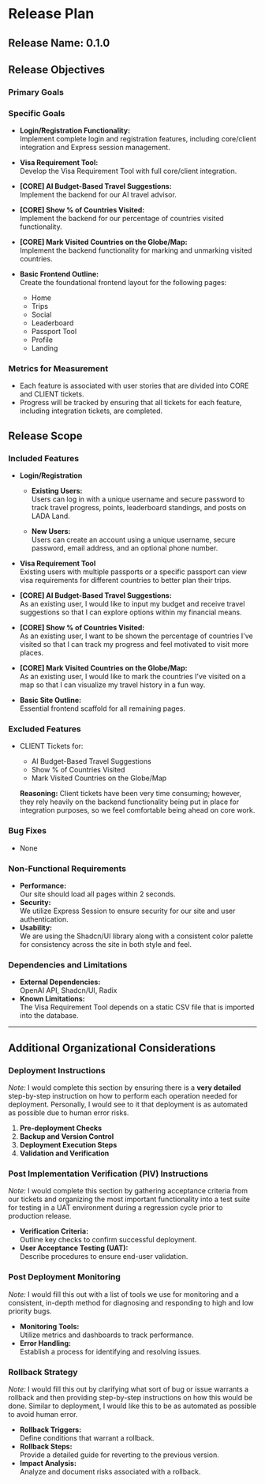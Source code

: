 # Release Plan

## Release Name: 0.1.0

## Release Objectives

### Primary Goals

### Specific Goals

- **Login/Registration Functionality:**  
  Implement complete login and registration features, including core/client integration and Express session management.

- **Visa Requirement Tool:**  
  Develop the Visa Requirement Tool with full core/client integration.

- **[CORE] AI Budget-Based Travel Suggestions:**  
  Implement the backend for our AI travel advisor.

- **[CORE] Show % of Countries Visited:**  
  Implement the backend for our percentage of countries visited functionality.

- **[CORE] Mark Visited Countries on the Globe/Map:**  
  Implement the backend functionality for marking and unmarking visited countries.

- **Basic Frontend Outline:**  
  Create the foundational frontend layout for the following pages:
  - Home
  - Trips
  - Social
  - Leaderboard
  - Passport Tool
  - Profile
  - Landing

### Metrics for Measurement

- Each feature is associated with user stories that are divided into CORE and CLIENT tickets.
- Progress will be tracked by ensuring that all tickets for each feature, including integration tickets, are completed.

## Release Scope

### Included Features

- **Login/Registration**
  - **Existing Users:**  
    Users can log in with a unique username and secure password to track travel progress, points, leaderboard standings, and posts on LADA Land.
  
  - **New Users:**  
    Users can create an account using a unique username, secure password, email address, and an optional phone number.

- **Visa Requirement Tool**  
  Existing users with multiple passports or a specific passport can view visa requirements for different countries to better plan their trips.

- **[CORE] AI Budget-Based Travel Suggestions:**  
  As an existing user, I would like to input my budget and receive travel suggestions so that I can explore options within my financial means.

- **[CORE] Show % of Countries Visited:**  
  As an existing user, I want to be shown the percentage of countries I've visited so that I can track my progress and feel motivated to visit more places.

- **[CORE] Mark Visited Countries on the Globe/Map:**  
  As an existing user, I would like to mark the countries I’ve visited on a map so that I can visualize my travel history in a fun way.

- **Basic Site Outline:**  
  Essential frontend scaffold for all remaining pages.

### Excluded Features

- CLIENT Tickets for:
  - AI Budget-Based Travel Suggestions
  - Show % of Countries Visited
  - Mark Visited Countries on the Globe/Map

  **Reasoning:** Client tickets have been very time consuming; however, they rely heavily on the backend functionality being put in place for integration purposes, so we feel comfortable being ahead on core work.

### Bug Fixes

- None

### Non-Functional Requirements

- **Performance:**  
  Our site should load all pages within 2 seconds.
- **Security:**  
  We utilize Express Session to ensure security for our site and user authentication.
- **Usability:**  
  We are using the Shadcn/UI library along with a consistent color palette for consistency across the site in both style and feel.

### Dependencies and Limitations

- **External Dependencies:**  
  OpenAI API, Shadcn/UI, Radix
- **Known Limitations:**  
  The Visa Requirement Tool depends on a static CSV file that is imported into the database.

---

## Additional Organizational Considerations

### Deployment Instructions

*Note:* I would complete this section by ensuring there is a **very detailed** step-by-step instruction on how to perform each operation needed for deployment. Personally, I would see to it that deployment is as automated as possible due to human error risks.

1. **Pre-deployment Checks**
2. **Backup and Version Control**
3. **Deployment Execution Steps**
4. **Validation and Verification**

### Post Implementation Verification (PIV) Instructions

*Note:* I would complete this section by gathering acceptance criteria from our tickets and organizing the most important functionality into a test suite for testing in a UAT environment during a regression cycle prior to production release.

- **Verification Criteria:**  
  Outline key checks to confirm successful deployment.
- **User Acceptance Testing (UAT):**  
  Describe procedures to ensure end-user validation.

### Post Deployment Monitoring

*Note:* I would fill this out with a list of tools we use for monitoring and a consistent, in-depth method for diagnosing and responding to high and low priority bugs.

- **Monitoring Tools:**  
  Utilize metrics and dashboards to track performance.
- **Error Handling:**  
  Establish a process for identifying and resolving issues.

### Rollback Strategy

*Note:* I would fill this out by clarifying what sort of bug or issue warrants a rollback and then providing step-by-step instructions on how this would be done. Similar to deployment, I would like this to be as automated as possible to avoid human error.

- **Rollback Triggers:**  
  Define conditions that warrant a rollback.
- **Rollback Steps:**  
  Provide a detailed guide for reverting to the previous version.
- **Impact Analysis:**  
  Analyze and document risks associated with a rollback.
